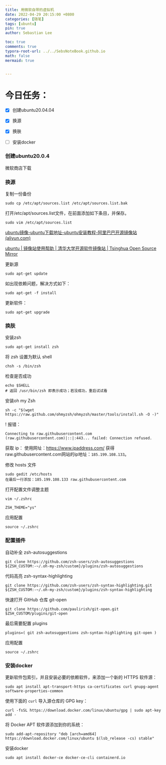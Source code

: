 ```yaml
---
title: 用微软自带的虚拟机
date: 2022-04-29 20:15:00 +0800
categories: [随笔]
tags: [ubuntu]
pin: true
author: Sebastian Lee

toc: true
comments: true
typora-root-url: ../../SebsNoteBook.github.io
math: false
mermaid: true


---
```


# 今日任务：

- [x] 创建ubuntu20.04.04

- [x] 换源

- [x] 换肤

- [ ] 安装docker

  

### 创建ubuntu20.0.4

微软商店下载

### 换源

复制一份备份

```
sudo cp /etc/apt/sources.list /etc/apt/sources.list.bak
```

打开/etc/apt/sources.list文件，在前面添加如下条目，并保存。

```
sudo vim /etc/apt/sources.list
```

[ubuntu镜像-ubuntu下载地址-ubuntu安装教程-阿里巴巴开源镜像站 (aliyun.com)](https://developer.aliyun.com/mirror/ubuntu)

[ubuntu | 镜像站使用帮助 | 清华大学开源软件镜像站 | Tsinghua Open Source Mirror](https://mirrors.tuna.tsinghua.edu.cn/help/ubuntu/)

更新源

```text
sudo apt-get update
```

如出现依赖问题，解决方式如下：

```text
sudo apt-get -f install
```

更新软件：

```text
sudo apt-get upgrade
```

### 换肤

安装zsh

```
sudo apt-get install zsh
```

将 zsh 设置为默认 shell

```
chsh -s /bin/zsh
```

检查是否成功

```
echo $SHELL
# 返回 /usr/bin/zsh 即表示成功；若没成功，重启试试看
```

安装oh my Zsh

```
sh -c "$(wget https://raw.github.com/ohmyzsh/ohmyzsh/master/tools/install.sh -O -)"
```

! 报错：

```
Connecting to raw.githubusercontent.com (raw.githubusercontent.com)|::|:443... failed: Connection refused.
```

获取 ip：
使用网址：https://www.ipaddress.com/ 获得raw.githubusercontent.com网站的ip地址：`185.199.108.133`。

修改 hosts 文件

```
sudo gedit /etc/hosts
在最后一行添加：185.199.108.133 raw.githubusercontent.com
```

打开配置文件调整主题

```
vim ~/.zshrc

ZSH_THEME="ys"
```

应用配置

```
source ~/.zshrc
```

### 配置插件

自动补全 zsh-autosuggestions

```
git clone https://github.com/zsh-users/zsh-autosuggestions ${ZSH_CUSTOM:-~/.oh-my-zsh/custom}/plugins/zsh-autosuggestions 
```

代码高亮 zsh-syntax-highlighting

```
git clone https://github.com/zsh-users/zsh-syntax-highlighting.git ${ZSH_CUSTOM:-~/.oh-my-zsh/custom}/plugins/zsh-syntax-highlighting
```

快速打开 GitHub 仓库 git-open

```
git clone https://github.com/paulirish/git-open.git $ZSH_CUSTOM/plugins/git-open
```

最后需要配置 plugins

```
plugins=( git zsh-autosuggestions zsh-syntax-highlighting git-open )
```

应用配置

```
source ~/.zshrc
```

### 安装docker

更新软件包索引，并且安装必要的依赖软件，来添加一个新的 HTTPS 软件源：

```text
sudo apt install apt-transport-https ca-certificates curl gnupg-agent software-properties-common
```

使用下面的 `curl` 导入源仓库的 GPG key：

```text
curl -fsSL https://download.docker.com/linux/ubuntu/gpg | sudo apt-key add -
```

将 Docker APT 软件源添加到你的系统：

```text
sudo add-apt-repository "deb [arch=amd64] https://download.docker.com/linux/ubuntu $(lsb_release -cs) stable"
```

安装docker

```text
sudo apt install docker-ce docker-ce-cli containerd.io
```